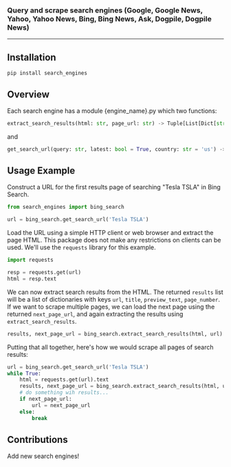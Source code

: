 
### **Query and scrape search engines (Google, Google News, Yahoo, Yahoo News, Bing, Bing News, Ask, Dogpile, Dogpile News)**
----
## Installation
```pip install search_engines```   

## Overview
Each search engine has a module {engine_name}.py which two functions:   
```python 
extract_search_results(html: str, page_url: str) -> Tuple[List[Dict[str, str]], str]
```  
and  
```python
get_search_url(query: str, latest: bool = True, country: str = 'us') -> str
```

## Usage Example
Construct a URL for the first results page of searching "Tesla TSLA" in Bing Search.
```python
from search_engines import bing_search

url = bing_search.get_search_url('Tesla TSLA')
```
Load the URL using a simple HTTP client or web browser and extract the page HTML.
This package does not make any restrictions on clients can be used. We'll use the `requests` library for this example.
```python
import requests

resp = requests.get(url)
html = resp.text
```
We can now extract search results from the HTML.
The returned `results` list will be a list of dictionaries with keys `url`, `title`, `preview_text`, `page_number`.
If we want to scrape multiple pages, we can load the next page using the returned `next_page_url`, and again extracting the results using `extract_search_results`.

```python
results, next_page_url = bing_search.extract_search_results(html, url)
```

Putting that all together, here's how we would scrape all pages of search results:    
```python
url = bing_search.get_search_url('Tesla TSLA')
while True:
    html = requests.get(url).text
    results, next_page_url = bing_search.extract_search_results(html, url)
    # do something wih results...
    if next_page_url:
        url = next_page_url
    else:
        break
```

## Contributions
Add new search engines!   